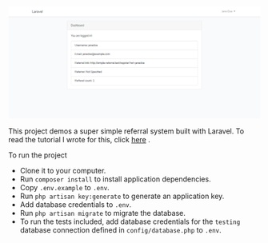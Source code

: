 ![Image of User Details](User-Details.png)

This project demos a super simple referral system built with Laravel. To read the tutorial I wrote for this, click [here](https://dev.to/simioluwatomi/let-s-build-a-super-simple-referral-system-with-laravel-1o3h)  .
 
 To run the project

- Clone it to your computer.
- Run `composer install` to install application dependencies.
- Copy `.env.example` to `.env`.
- Run `php artisan key:generate` to generate an application key.
- Add database credentials to `.env`.
- Run `php artisan migrate` to migrate the database.
- To run the tests included, add database credentials for the `testing` database connection defined in `config/database.php` to `.env`.

